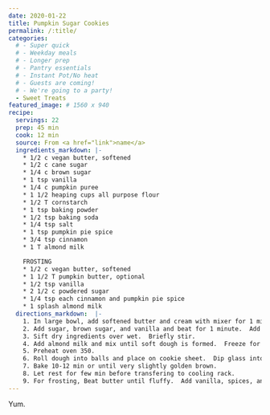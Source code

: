 ```yaml
---
date: 2020-01-22
title: Pumpkin Sugar Cookies
permalink: /:title/
categories:
  # - Super quick
  # - Weekday meals
  # - Longer prep
  # - Pantry essentials
  # - Instant Pot/No heat
  # - Guests are coming!
  # - We're going to a party!
  - Sweet Treats
featured_image: # 1560 x 940
recipe:
  servings: 22
  prep: 45 min
  cook: 12 min
  source: From <a href="link">name</a>
  ingredients_markdown: |-
    * 1/2 c vegan butter, softened
    * 1/2 c cane sugar
    * 1/4 c brown sugar
    * 1 tsp vanilla
    * 1/4 c pumpkin puree
    * 1 1/2 heaping cups all purpose flour
    * 1/2 T cornstarch
    * 1 tsp baking powder
    * 1/2 tsp baking soda
    * 1/4 tsp salt
    * 1 tsp pumpkin pie spice
    * 3/4 tsp cinnamon
    * 1 T almond milk

    FROSTING
    * 1/2 c vegan butter, softened
    * 1 1/2 T pumpkin butter, optional
    * 1/2 tsp vanilla
    * 2 1/2 c powdered sugar
    * 1/4 tsp each cinnamon and pumpkin pie spice
    * 1 splash almond milk
  directions_markdown:  |-
    1. In large bowl, add softened butter and cream with mixer for 1 minute.
    2. Add sugar, brown sugar, and vanilla and beat for 1 minute.  Add pumpkin and mix again.
    3. Sift dry ingredients over wet.  Briefly stir.
    4. Add almond milk and mix until soft dough is formed.  Freeze for 15 min or refrigerate for 30 min (or overnight).
    5. Preheat oven 350.
    6. Roll dough into balls and place on cookie sheet.  Dip glass into cane sugar and press down onto dough balls.
    7. Bake 10-12 min or until very slightly golden brown.
    8. Let rest for few min before transfering to cooling rack.
    9. For frosting, Beat butter until fluffy.  Add vanilla, spices, and pumpkin butter and mix again.  Add powdered sugar 1/2 c at a time and mix until thick and creamy.  Drizzle in some almond milk.  Want it to be a bit thick.
---
```

Yum.